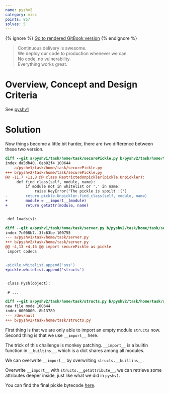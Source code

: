 ```yaml
---
name: pyshv2
category: misc
points: 857
solves: 5
---
```


{% ignore %}
[Go to rendered GitBook version](https://sasdf.github.io/ctf/)
{% endignore %}


> Continuous delivery is awesome.  
> We deploy our code to production whenever we can.  
> No code, no vulnerability.  
> Everything works great.  


# Overview, Concept and Design Criteria
See [pyshv1](../pyshv1/index.html)


# Solution
Now things become a little bit harder, there are two difference between these two version.

```diff
diff --git a/pyshv1/task/home/task/securePickle.py b/pyshv2/task/home/task/securePickle.py
index da5db40..6eb82f4 100644
--- a/pyshv1/task/home/task/securePickle.py
+++ b/pyshv2/task/home/task/securePickle.py
@@ -11,7 +11,8 @@ class RestrictedUnpickler(pickle.Unpickler):
     def find_class(self, module, name):
         if module not in whitelist or '.' in name:
             raise KeyError('The pickle is spoilt :(')
-        return pickle.Unpickler.find_class(self, module, name)
+        module = __import__(module)
+        return getattr(module, name)


 def loads(s):

diff --git a/pyshv1/task/home/task/server.py b/pyshv2/task/home/task/server.py
index 7c008b7..3fc63be 100755
--- a/pyshv1/task/home/task/server.py
+++ b/pyshv2/task/home/task/server.py
@@ -4,13 +4,16 @@ import securePickle as pickle
 import codecs


-pickle.whitelist.append('sys')
+pickle.whitelist.append('structs')


 class Pysh(object):

 # ...

diff --git a/pyshv2/task/home/task/structs.py b/pyshv2/task/home/task/structs.py
new file mode 100644
index 0000000..8b13789
--- /dev/null
+++ b/pyshv2/task/home/task/structs.py
```

First thing is that we are only able to import an empty module `structs` now.
Second thing is that we use `__import__` here.

The trick of this challenge is monkey patching.
`__import__` is a builtin function in `__builtins__`, which is a dict shares among all modules.

We can overwrite `__import__` by overwriting `structs.__builtins__`.

Overwrite `__import__` with `structs.__getattribute__`,
we can retrieve some attributes deeper inside, just like what we did in `pyshv1`.

You can find the final pickle bytecode [here]([_files/solution/solve.py]).
